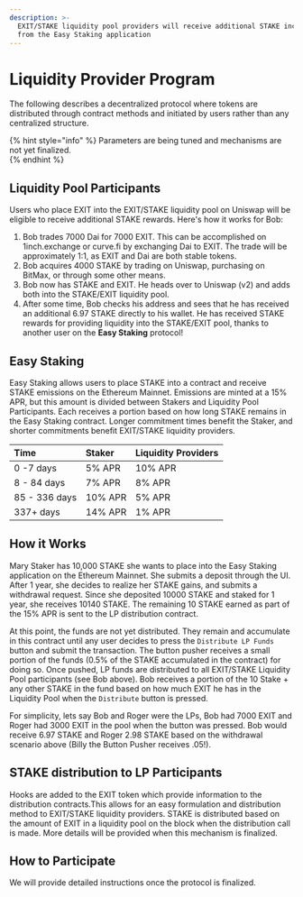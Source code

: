 ```yaml
---
description: >-
  EXIT/STAKE liquidity pool providers will receive additional STAKE incentives
  from the Easy Staking application
---
```


# Liquidity Provider Program

The following describes a decentralized protocol where tokens are distributed through contract methods and initiated by users rather than any centralized structure.

{% hint style="info" %}
Parameters are being tuned and mechanisms are not yet finalized.  
{% endhint %}

## Liquidity Pool Participants

Users who place EXIT into the EXIT/STAKE liquidity pool on Uniswap will be eligible to receive additional STAKE rewards. Here's how it works for Bob:

1. Bob trades 7000 Dai for 7000 EXIT. This can be accomplished on 1inch.exchange or curve.fi by exchanging Dai to EXIT.  The trade will be approximately 1:1, as EXIT and Dai are both stable tokens. 
2. Bob acquires 4000 STAKE by trading on Uniswap, purchasing on BitMax, or through some other means. 
3. Bob now has STAKE and EXIT.  He heads over to Uniswap \(v2\) and adds both into the STAKE/EXIT liquidity pool. 
4. After some time, Bob checks his address and sees that he has received an additional 6.97 STAKE directly to his wallet. He has received STAKE rewards for providing liquidity into the STAKE/EXIT pool, thanks to another user on the **Easy Staking** protocol!

## Easy Staking

Easy Staking allows users to place STAKE into a contract and receive STAKE  emissions on the Ethereum Mainnet. Emissions are minted at a 15% APR, but this amount is divided between Stakers and  Liquidity Pool Participants. Each receives a portion based on how long STAKE remains in the Easy Staking contract. Longer commitment times benefit the Staker, and shorter commitments benefit EXIT/STAKE liquidity providers. 

| Time | Staker | Liquidity Providers |
| :--- | :--- | :--- |
| 0 -7 days | 5% APR | 10% APR |
| 8 - 84 days | 7% APR | 8% APR |
| 85 - 336 days | 10% APR | 5% APR |
| 337+ days | 14% APR | 1% APR |

## How it Works

Mary Staker has 10,000 STAKE she wants to place into the Easy Staking application on the Ethereum Mainnet. She submits a deposit through the UI. After 1 year, she decides to realize her STAKE gains, and submits a withdrawal request.  Since she deposited 10000 STAKE and staked for 1 year,  she receives 10140 STAKE.  The remaining 10 STAKE earned as part of the 15% APR is sent to the LP distribution contract.

At this point, the funds are not yet distributed. They remain and accumulate in this contract until any user decides to press the `Distribute LP Funds` button and submit the transaction. The button pusher receives a small portion of the funds \(0.5% of the STAKE accumulated in the contract\) for doing so. Once pushed, LP funds are distributed to all EXIT/STAKE Liquidity Pool participants \(see Bob above\). Bob receives a portion of the 10 Stake + any other STAKE in the fund based on how much EXIT he has in the Liquidity Pool when the `Distribute` button is pressed. 

For simplicity, lets say Bob and Roger were the LPs, Bob had 7000 EXIT and Roger had 3000 EXIT in the pool when the button was pressed. Bob would receive 6.97 STAKE and Roger 2.98 STAKE based on the withdrawal scenario above \(Billy the Button Pusher receives .05!\).

## STAKE distribution to LP Participants

Hooks are added to the EXIT token which provide information to the distribution contracts.This allows for an easy formulation and distribution method to EXIT/STAKE liquidity providers. STAKE is distributed based on the amount of EXIT in a liquidity pool on the block when the distribution call is made. More details will be provided when this mechanism is finalized.

## How to Participate

We will provide detailed instructions once the protocol is finalized. 







